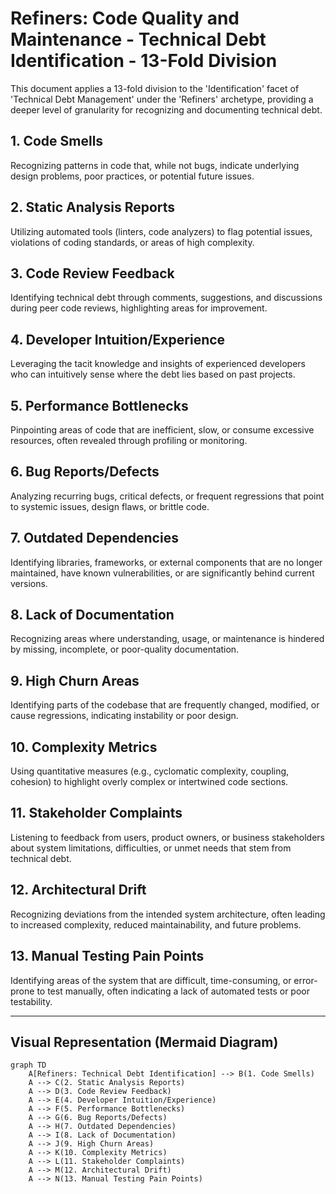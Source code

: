 # Refiners: Code Quality and Maintenance - Technical Debt Identification - 13-Fold Division

This document applies a 13-fold division to the 'Identification' facet of 'Technical Debt Management' under the 'Refiners' archetype, providing a deeper level of granularity for recognizing and documenting technical debt.

## 1. Code Smells

Recognizing patterns in code that, while not bugs, indicate underlying design problems, poor practices, or potential future issues.

## 2. Static Analysis Reports

Utilizing automated tools (linters, code analyzers) to flag potential issues, violations of coding standards, or areas of high complexity.

## 3. Code Review Feedback

Identifying technical debt through comments, suggestions, and discussions during peer code reviews, highlighting areas for improvement.

## 4. Developer Intuition/Experience

Leveraging the tacit knowledge and insights of experienced developers who can intuitively sense where the debt lies based on past projects.

## 5. Performance Bottlenecks

Pinpointing areas of code that are inefficient, slow, or consume excessive resources, often revealed through profiling or monitoring.

## 6. Bug Reports/Defects

Analyzing recurring bugs, critical defects, or frequent regressions that point to systemic issues, design flaws, or brittle code.

## 7. Outdated Dependencies

Identifying libraries, frameworks, or external components that are no longer maintained, have known vulnerabilities, or are significantly behind current versions.

## 8. Lack of Documentation

Recognizing areas where understanding, usage, or maintenance is hindered by missing, incomplete, or poor-quality documentation.

## 9. High Churn Areas

Identifying parts of the codebase that are frequently changed, modified, or cause regressions, indicating instability or poor design.

## 10. Complexity Metrics

Using quantitative measures (e.g., cyclomatic complexity, coupling, cohesion) to highlight overly complex or intertwined code sections.

## 11. Stakeholder Complaints

Listening to feedback from users, product owners, or business stakeholders about system limitations, difficulties, or unmet needs that stem from technical debt.

## 12. Architectural Drift

Recognizing deviations from the intended system architecture, often leading to increased complexity, reduced maintainability, and future problems.

## 13. Manual Testing Pain Points

Identifying areas of the system that are difficult, time-consuming, or error-prone to test manually, often indicating a lack of automated tests or poor testability.

---

## Visual Representation (Mermaid Diagram)

```mermaid
graph TD
    A[Refiners: Technical Debt Identification] --> B(1. Code Smells)
    A --> C(2. Static Analysis Reports)
    A --> D(3. Code Review Feedback)
    A --> E(4. Developer Intuition/Experience)
    A --> F(5. Performance Bottlenecks)
    A --> G(6. Bug Reports/Defects)
    A --> H(7. Outdated Dependencies)
    A --> I(8. Lack of Documentation)
    A --> J(9. High Churn Areas)
    A --> K(10. Complexity Metrics)
    A --> L(11. Stakeholder Complaints)
    A --> M(12. Architectural Drift)
    A --> N(13. Manual Testing Pain Points)
```
